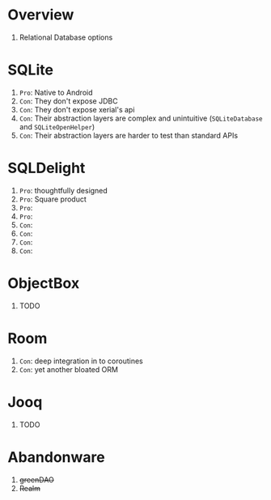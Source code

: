 # Overview
1. Relational Database options


# SQLite
1. `Pro`: Native to Android
1. `Con`: They don't expose JDBC
1. `Con`: They don't expose xerial's api
1. `Con`: Their abstraction layers are complex and unintuitive (`SQLiteDatabase` and `SQLiteOpenHelper`)
1. `Con`: Their abstraction layers are harder to test than standard APIs


# SQLDelight
1. `Pro`: thoughtfully designed
1. `Pro`: Square product
1. `Pro`:
1. `Pro`:
1. `Con`:
1. `Con`:
1. `Con`:
1. `Con`:


# ObjectBox
1. TODO


# Room
1. `Con`: deep integration in to coroutines
1. `Con`: yet another bloated ORM


# Jooq
1. TODO


# Abandonware
1. ~~greenDAO~~
1. ~~Realm~~
